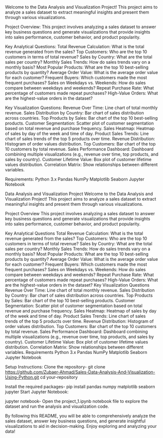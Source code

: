 Welcome to the Data Analysis and Visualization Project! This project aims to analyze a sales dataset to extract meaningful insights and present them through various visualizations.

Project Overview:
This project involves analyzing a sales dataset to answer key business questions and generate visualizations that provide insights into sales performance, customer behavior, and product popularity.

Key Analytical Questions:
Total Revenue Calculation: What is the total revenue generated from the sales?
Top Customers: Who are the top 10 customers in terms of total revenue?
Sales by Country: What are the total sales per country?
Monthly Sales Trends: How do sales trends vary on a monthly basis?
Most Popular Products: What are the top 10 best-selling products by quantity?
Average Order Value: What is the average order value for each customer?
Frequent Buyers: Which customers made the most frequent purchases?
Sales on Weekdays vs. Weekends: How do sales compare between weekdays and weekends?
Repeat Purchase Rate: What percentage of customers made repeat purchases?
High-Value Orders: What are the highest-value orders in the dataset?

Key Visualization Questions:
Revenue Over Time: Line chart of total monthly revenue.
Sales Distribution by Country: Bar chart of sales distribution across countries.
Top Products by Sales: Bar chart of the top 10 best-selling products.
Customer Segmentation: Scatter plot of customer segmentation based on total revenue and purchase frequency.
Sales Heatmap: Heatmap of sales by day of the week and time of day.
Product Sales Trends: Line chart of sales trends of the top 5 products over time.
Revenue Distribution: Histogram of order values distribution.
Top Customers: Bar chart of the top 10 customers by total revenue.
Sales Performance Dashboard: Dashboard combining multiple visualizations (e.g., revenue over time, top products, and sales by country).
Customer Lifetime Value: Box plot of customer lifetime values distribution.
Correlation Matrix: Show relationships between different variables.

Requirements:
Python 3.x
Pandas
NumPy
Matplotlib
Seaborn
Jupyter Notebook


Data Analysis and Visualization Project
Welcome to the Data Analysis and Visualization Project! This project aims to analyze a sales dataset to extract meaningful insights and present them through various visualizations.

Project Overview
This project involves analyzing a sales dataset to answer key business questions and generate visualizations that provide insights into sales performance, customer behavior, and product popularity.

Key Analytical Questions
Total Revenue Calculation: What is the total revenue generated from the sales?
Top Customers: Who are the top 10 customers in terms of total revenue?
Sales by Country: What are the total sales per country?
Monthly Sales Trends: How do sales trends vary on a monthly basis?
Most Popular Products: What are the top 10 best-selling products by quantity?
Average Order Value: What is the average order value for each customer?
Frequent Buyers: Which customers made the most frequent purchases?
Sales on Weekdays vs. Weekends: How do sales compare between weekdays and weekends?
Repeat Purchase Rate: What percentage of customers made repeat purchases?
High-Value Orders: What are the highest-value orders in the dataset?
Key Visualization Questions
Revenue Over Time: Line chart of total monthly revenue.
Sales Distribution by Country: Bar chart of sales distribution across countries.
Top Products by Sales: Bar chart of the top 10 best-selling products.
Customer Segmentation: Scatter plot of customer segmentation based on total revenue and purchase frequency.
Sales Heatmap: Heatmap of sales by day of the week and time of day.
Product Sales Trends: Line chart of sales trends of the top 5 products over time.
Revenue Distribution: Histogram of order values distribution.
Top Customers: Bar chart of the top 10 customers by total revenue.
Sales Performance Dashboard: Dashboard combining multiple visualizations (e.g., revenue over time, top products, and sales by country).
Customer Lifetime Value: Box plot of customer lifetime values distribution.
Correlation Matrix: Show relationships between different variables.
Requirements
Python 3.x
Pandas
NumPy
Matplotlib
Seaborn
Jupyter Notebook

Setup Instructions:
Clone the repository-
git clone https://github.com/Zubaer-Ahmad/Sales-Data-Analysis-And-Visualization-Using-Python.git
cd your-repository

Install the required packages-
pip install pandas numpy matplotlib seaborn jupyter
Start Jupyter Notebook:

jupyter notebook-
Open the project_1.ipynb notebook file to explore the dataset and run the analysis and visualization code.

By following this README, you will be able to comprehensively analyze the sales dataset, answer key business questions, and generate insightful visualizations to aid in decision-making. Enjoy exploring and analyzing your data!
